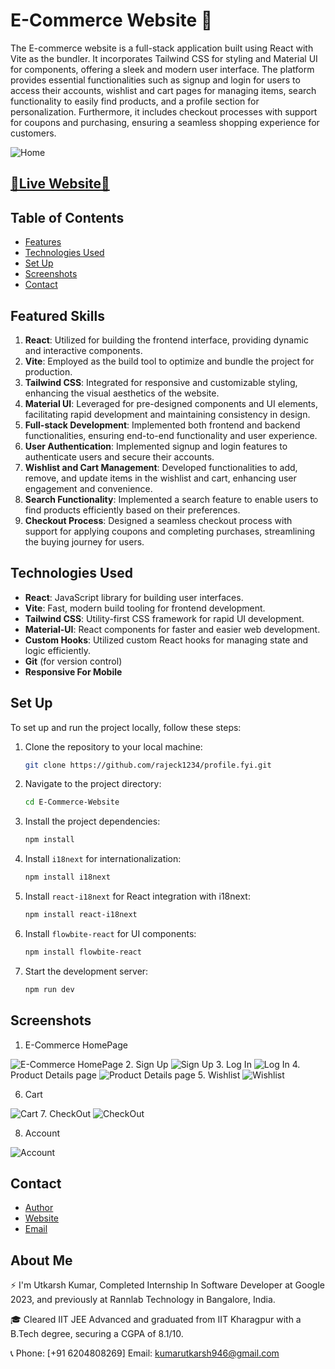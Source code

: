 # E-Commerce Website 🙌

The E-commerce website is a full-stack application built using React with Vite as the bundler. It incorporates Tailwind CSS for styling and Material UI for components, offering a sleek and modern user interface. The platform provides essential functionalities such as signup and login for users to access their accounts, wishlist and cart pages for managing items, search functionality to easily find products, and a profile section for personalization. Furthermore, it includes checkout processes with support for coupons and purchasing, ensuring a seamless shopping experience for customers.


  <img  src="0.png" alt="Home">

## [🌟Live Website🌟](https://kaleidoscopic-wisp-21175e.netlify.app/)



## Table of Contents

- [Features](#features)
- [Technologies Used](#technologies-used)
- [Set Up ](#set-up)
- [Screenshots](#screenshots)
- [Contact](#contact)



## Featured Skills

1. **React**: Utilized for building the frontend interface, providing dynamic and interactive components.
2. **Vite**: Employed as the build tool to optimize and bundle the project for production.
3. **Tailwind CSS**: Integrated for responsive and customizable styling, enhancing the visual aesthetics of the website.
4. **Material UI**: Leveraged for pre-designed components and UI elements, facilitating rapid development and maintaining consistency in design.
5. **Full-stack Development**: Implemented both frontend and backend functionalities, ensuring end-to-end functionality and user experience.
6. **User Authentication**: Implemented signup and login features to authenticate users and secure their accounts.
7. **Wishlist and Cart Management**: Developed functionalities to add, remove, and update items in the wishlist and cart, enhancing user engagement and convenience.
8. **Search Functionality**: Implemented a search feature to enable users to find products efficiently based on their preferences.
9. **Checkout Process**: Designed a seamless checkout process with support for applying coupons and completing purchases, streamlining the buying journey for users.

## Technologies Used

- **React**: JavaScript library for building user interfaces.
- **Vite**: Fast, modern build tooling for frontend development.
- **Tailwind CSS**: Utility-first CSS framework for rapid UI development.
- **Material-UI**: React components for faster and easier web development.
- **Custom Hooks**: Utilized custom React hooks for managing state and logic efficiently.
- **Git** (for version control)
- **Responsive For Mobile**

## Set Up

To set up and run the project locally, follow these steps:

1. Clone the repository to your local machine:

   ```bash
   git clone https://github.com/rajeck1234/profile.fyi.git
   ```

2. Navigate to the project directory:

   ```bash
   cd E-Commerce-Website
   ```

3. Install the project dependencies:

   ```bash
   npm install
   ```

4. Install `i18next` for internationalization:

   ```bash
   npm install i18next
   ```

5. Install `react-i18next` for React integration with i18next:

   ```bash
   npm install react-i18next
   ```

6. Install `flowbite-react` for UI components:

   ```bash
   npm install flowbite-react
   ```

7. Start the development server:
   ```bash
   npm run dev
   ```


## Screenshots
1. E-Commerce HomePage
  <img  src="E-Commerce HomePage1.jpg" alt="E-Commerce HomePage">
2. Sign Up
  <img  src="Sign Up1.jpg" alt="Sign Up">
3. Log In
  <img  src="Log In1.jpg" alt="Log In">
4. Product Details page
  <img  src="Product Details page1.jpg" alt="Product Details page">
5. Wishlist
  <img  src="Wishlist1.jpg" alt="Wishlist">

6. Cart
  <img  src="Cart1.jpg" alt="Cart">
7. CheckOut
  <img  src="CheckOut1.jpg" alt="CheckOut">

8. Account
  <img  src="Account1.jpg" alt="Account">




## Contact

- [Author](https://github.com/rajeck1234)
- [Website](https://kaleidoscopic-wisp-21175e.netlify.app/)
- [Email](mailto:kumarutkarsh946@gmail.com)
## About Me 
⚡ I'm Utkarsh Kumar, Completed Internship In Software Developer at Google 2023, and previously at Rannlab Technology in Bangalore, India.

🎓 Cleared IIT JEE Advanced and graduated from IIT Kharagpur with a B.Tech degree, securing a CGPA of 8.1/10.

📞 Phone: [+91 6204808269]
Email: kumarutkarsh946@gmail.com

